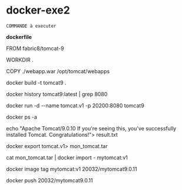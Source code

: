 # docker-exe2
`COMMANDE à executer`

****dockerfile****

FROM fabric8/tomcat-9 

WORKDIR .

COPY ./webapp.war /opt/tomcat/webapps


docker build -t tomcat9 .

docker history tomcat9:latest | grep 8080

docker run -d --name tomcat.v1 -p 20200:8080 tomcat9

docker ps -a

echo "Apache Tomcat/9.0.10 If you're seeing this, you've successfully installed Tomcat. Congratulations!"> result.txt

docker export tomcat.v1> mon_tomcat.tar

cat mon_tomcat.tar | docker import - mytomcat:v1

docker image tag  mytomcat:v1 20032/mytomcat9.0.11

docker push 20032/mytomcat9.0.11
